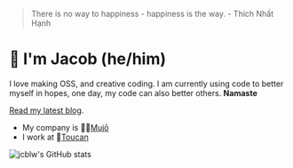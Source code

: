 > There is no way to happiness - happiness is the way. - Thích Nhất Hạnh


# 🎨 I'm Jacob (he/him)

I love making OSS, and creative coding. I am currently using code to better myself in hopes, one day, my code can also better others. **Namaste**

[Read my latest blog](https://jcbl.ws/growing-a-digital-flower).

* My company is 🧘‍♂️[Mujō](https://github.com/mujo-code)
* I work at 🦜[Toucan](https://jointoucan.com)

![jcblw's GitHub stats](https://github-readme-stats.vercel.app/api?username=jcblw&count_private=true&theme=gruvbox)
